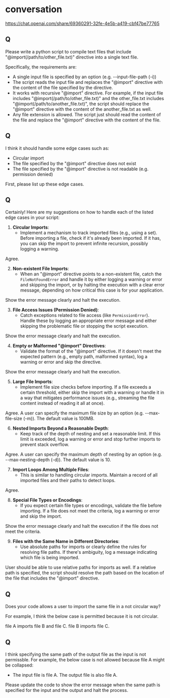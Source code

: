 # conversation

https://chat.openai.com/share/69360291-32fe-4e5b-a419-cbf47be77765

## Q

Please write a python script to compile text files that include "@import(/path/to/other_file.txt)" directive into a single text file.

Specifically, the requirements are:

- A single input file is specified by an option (e.g. --input-file-path (-i))
- The script reads the input file and replaces the "@import" directive with the content of the file specified by the directive.
- It works with recursive "@import" directive. For example, if the input file includes "@import(/path/to/other_file.txt)" and the other_file.txt includes "@import(/path/to/another_file.txt)", the script should replace the "@import" directive with the content of the another_file.txt as well.
- Any file extension is allowed. The script just should read the content of the file and replace the "@import" directive with the content of the file.


## Q

I think it should handle some edge cases such as:

- Circular import
- The file specified by the "@import" directive does not exist
- The file specified by the "@import" directive is not readable (e.g. permission denied)

First, please list up these edge cases.

## Q
Certainly! Here are my suggestions on how to handle each of the listed edge cases in your script:

1. **Circular Imports**:
   - Implement a mechanism to track imported files (e.g., using a set). Before importing a file, check if it's already been imported. If it has, you can skip the import to prevent infinite recursion, possibly logging a warning.

Agree.

2. **Non-existent File Imports**:
   - When an "@import" directive points to a non-existent file, catch the `FileNotFoundError` and handle it by either logging a warning or error and skipping the import, or by halting the execution with a clear error message, depending on how critical this case is for your application.

Show the error message clearly and halt the execution.

3. **File Access Issues (Permission Denied)**:
   - Catch exceptions related to file access (like `PermissionError`). Handle these by logging an appropriate error message and either skipping the problematic file or stopping the script execution.

Show the error message clearly and halt the execution.

4. **Empty or Malformed "@import" Directives**:
   - Validate the format of the "@import" directive. If it doesn't meet the expected pattern (e.g., empty path, malformed syntax), log a warning or error and skip the directive.

Show the error message clearly and halt the execution.

5. **Large File Imports**:
   - Implement file size checks before importing. If a file exceeds a certain threshold, either skip the import with a warning or handle it in a way that mitigates performance issues (e.g., streaming the file content instead of reading it all at once).

Agree. A user can specify the maximum file size by an option (e.g. --max-file-size (-m)). The default value is 100MB.

6. **Nested Imports Beyond a Reasonable Depth**:
   - Keep track of the depth of nesting and set a reasonable limit. If this limit is exceeded, log a warning or error and stop further imports to prevent stack overflow.

Agree. A user can specify the maximum depth of nesting by an option (e.g. --max-nesting-depth (-d)). The default value is 10.

7. **Import Loops Among Multiple Files**:
   - This is similar to handling circular imports. Maintain a record of all imported files and their paths to detect loops.

Agree.

8. **Special File Types or Encodings**:
   - If you expect certain file types or encodings, validate the file before importing. If a file does not meet the criteria, log a warning or error and skip the import.

Show the error message clearly and halt the execution if the file does not meet the criteria.

9. **Files with the Same Name in Different Directories**:
   - Use absolute paths for imports or clearly define the rules for resolving file paths. If there's ambiguity, log a message indicating which file is being imported.

User should be able to use relative paths for imports as well. If a relative path is specified, the script should resolve the path based on the location of the file that includes the "@import" directive.

## Q

Does your code allows a user to import the same file in a not circular way?

For example, I think the below case is permitted because it is not circular.

file A imports file B and file C. file B imports file C.

## Q

I think specifying the same path of the output file as the input is not permissble. For example, the below case is not allowed because file A might be collapsed:

- The input file is file A. The output file is also file A.

Please update the code to show the error message when the same path is specified for the input and the output and halt the process.